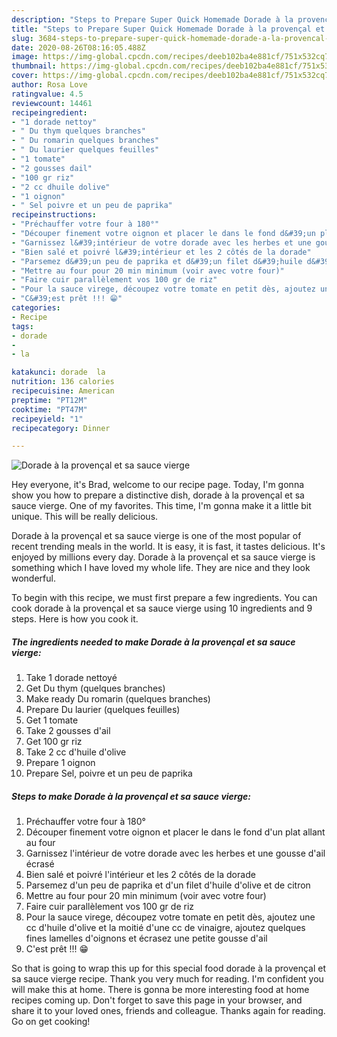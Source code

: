 ```yaml
---
description: "Steps to Prepare Super Quick Homemade Dorade à la provençal et sa sauce vierge"
title: "Steps to Prepare Super Quick Homemade Dorade à la provençal et sa sauce vierge"
slug: 3684-steps-to-prepare-super-quick-homemade-dorade-a-la-provencal-et-sa-sauce-vierge
date: 2020-08-26T08:16:05.488Z
image: https://img-global.cpcdn.com/recipes/deeb102ba4e881cf/751x532cq70/dorade-a-la-provencal-et-sa-sauce-vierge-photo-principale-de-la-recette.jpg
thumbnail: https://img-global.cpcdn.com/recipes/deeb102ba4e881cf/751x532cq70/dorade-a-la-provencal-et-sa-sauce-vierge-photo-principale-de-la-recette.jpg
cover: https://img-global.cpcdn.com/recipes/deeb102ba4e881cf/751x532cq70/dorade-a-la-provencal-et-sa-sauce-vierge-photo-principale-de-la-recette.jpg
author: Rosa Love
ratingvalue: 4.5
reviewcount: 14461
recipeingredient:
- "1 dorade nettoy"
- " Du thym quelques branches"
- " Du romarin quelques branches"
- " Du laurier quelques feuilles"
- "1 tomate"
- "2 gousses dail"
- "100 gr riz"
- "2 cc dhuile dolive"
- "1 oignon"
- " Sel poivre et un peu de paprika"
recipeinstructions:
- "Préchauffer votre four à 180°"
- "Découper finement votre oignon et placer le dans le fond d&#39;un plat allant au four"
- "Garnissez l&#39;intérieur de votre dorade avec les herbes et une gousse d&#39;ail écrasé"
- "Bien salé et poivré l&#39;intérieur et les 2 côtés de la dorade"
- "Parsemez d&#39;un peu de paprika et d&#39;un filet d&#39;huile d&#39;olive et de citron"
- "Mettre au four pour 20 min minimum (voir avec votre four)"
- "Faire cuir parallèlement vos 100 gr de riz"
- "Pour la sauce virege, découpez votre tomate en petit dès, ajoutez une cc d&#39;huile d&#39;olive et la moitié d&#39;une cc de vinaigre, ajoutez quelques fines lamelles d&#39;oignons et écrasez une petite gousse d&#39;ail"
- "C&#39;est prêt !!! 😁"
categories:
- Recipe
tags:
- dorade
- 
- la

katakunci: dorade  la 
nutrition: 136 calories
recipecuisine: American
preptime: "PT12M"
cooktime: "PT47M"
recipeyield: "1"
recipecategory: Dinner

---
```



![Dorade à la provençal et sa sauce vierge](https://img-global.cpcdn.com/recipes/deeb102ba4e881cf/751x532cq70/dorade-a-la-provencal-et-sa-sauce-vierge-photo-principale-de-la-recette.jpg)

Hey everyone, it's Brad, welcome to our recipe page. Today, I'm gonna show you how to prepare a distinctive dish, dorade à la provençal et sa sauce vierge. One of my favorites. This time, I'm gonna make it a little bit unique. This will be really delicious.



Dorade à la provençal et sa sauce vierge is one of the most popular of recent trending meals in the world. It is easy, it is fast, it tastes delicious. It's enjoyed by millions every day. Dorade à la provençal et sa sauce vierge is something which I have loved my whole life. They are nice and they look wonderful.


To begin with this recipe, we must first prepare a few ingredients. You can cook dorade à la provençal et sa sauce vierge using 10 ingredients and 9 steps. Here is how you cook it.

<!--inarticleads1-->

##### The ingredients needed to make Dorade à la provençal et sa sauce vierge:

1. Take 1 dorade nettoyé
1. Get  Du thym (quelques branches)
1. Make ready  Du romarin (quelques branches)
1. Prepare  Du laurier (quelques feuilles)
1. Get 1 tomate
1. Take 2 gousses d&#39;ail
1. Get 100 gr riz
1. Take 2 cc d&#39;huile d&#39;olive
1. Prepare 1 oignon
1. Prepare  Sel, poivre et un peu de paprika




<!--inarticleads2-->

##### Steps to make Dorade à la provençal et sa sauce vierge:

1. Préchauffer votre four à 180°
1. Découper finement votre oignon et placer le dans le fond d&#39;un plat allant au four
1. Garnissez l&#39;intérieur de votre dorade avec les herbes et une gousse d&#39;ail écrasé
1. Bien salé et poivré l&#39;intérieur et les 2 côtés de la dorade
1. Parsemez d&#39;un peu de paprika et d&#39;un filet d&#39;huile d&#39;olive et de citron
1. Mettre au four pour 20 min minimum (voir avec votre four)
1. Faire cuir parallèlement vos 100 gr de riz
1. Pour la sauce virege, découpez votre tomate en petit dès, ajoutez une cc d&#39;huile d&#39;olive et la moitié d&#39;une cc de vinaigre, ajoutez quelques fines lamelles d&#39;oignons et écrasez une petite gousse d&#39;ail
1. C&#39;est prêt !!! 😁




So that is going to wrap this up for this special food dorade à la provençal et sa sauce vierge recipe. Thank you very much for reading. I'm confident you will make this at home. There is gonna be more interesting food at home recipes coming up. Don't forget to save this page in your browser, and share it to your loved ones, friends and colleague. Thanks again for reading. Go on get cooking!
